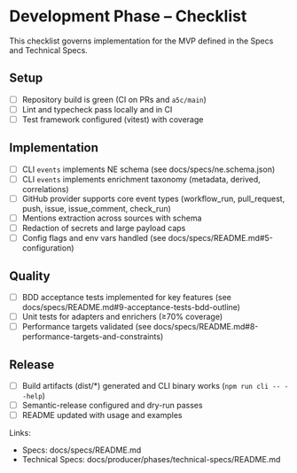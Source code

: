 # Development Phase – Checklist

This checklist governs implementation for the MVP defined in the Specs and Technical Specs.

## Setup

- [ ] Repository build is green (CI on PRs and `a5c/main`)
- [ ] Lint and typecheck pass locally and in CI
- [ ] Test framework configured (vitest) with coverage

## Implementation

- [ ] CLI `events` implements NE schema (see docs/specs/ne.schema.json)
- [ ] CLI `events` implements enrichment taxonomy (metadata, derived, correlations)
- [ ] GitHub provider supports core event types (workflow_run, pull_request, push, issue, issue_comment, check_run)
- [ ] Mentions extraction across sources with schema
- [ ] Redaction of secrets and large payload caps
- [ ] Config flags and env vars handled (see docs/specs/README.md#5-configuration)

## Quality

- [ ] BDD acceptance tests implemented for key features (see docs/specs/README.md#9-acceptance-tests-bdd-outline)
- [ ] Unit tests for adapters and enrichers (≥70% coverage)
- [ ] Performance targets validated (see docs/specs/README.md#8-performance-targets-and-constraints)

## Release

- [ ] Build artifacts (dist/\*) generated and CLI binary works (`npm run cli -- --help`)
- [ ] Semantic-release configured and dry-run passes
- [ ] README updated with usage and examples

Links:

- Specs: docs/specs/README.md
- Technical Specs: docs/producer/phases/technical-specs/README.md
